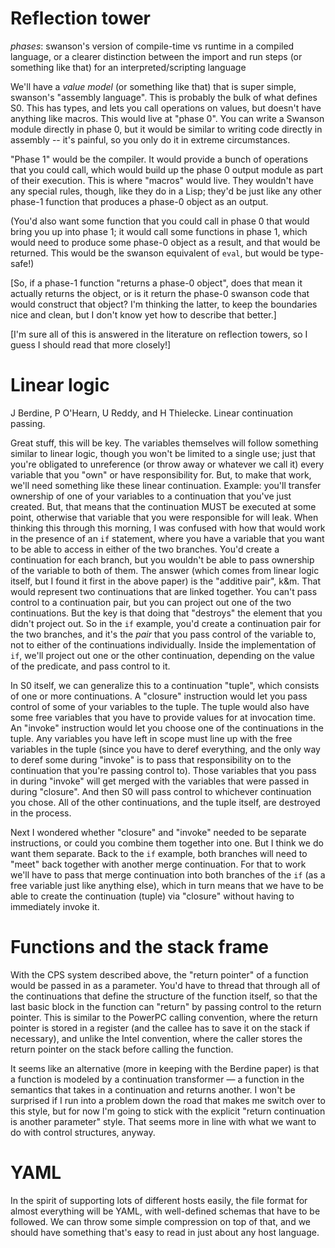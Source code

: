 # Reflection tower

*phases*: swanson's version of compile-time vs runtime in a compiled language,
or a clearer distinction between the import and run steps (or something like
that) for an interpreted/scripting language

We'll have a *value model* (or something like that) that is super simple,
swanson's "assembly language".  This is probably the bulk of what defines S0.
This has types, and lets you call operations on values, but doesn't have
anything like macros.  This would live at "phase 0".  You can write a Swanson
module directly in phase 0, but it would be similar to writing code directly in
assembly -- it's painful, so you only do it in extreme circumstances.

"Phase 1" would be the compiler.  It would provide a bunch of operations that
you could call, which would build up the phase 0 output module as part of their
execution.  This is where "macros" would live.  They wouldn't have any special
rules, though, like they do in a Lisp; they'd be just like any other phase-1
function that produces a phase-0 object as an output.

(You'd also want some function that you could call in phase 0 that would bring
you up into phase 1; it would call some functions in phase 1, which would need
to produce some phase-0 object as a result, and that would be returned.  This
would be the swanson equivalent of `eval`, but would be type-safe!)

[So, if a phase-1 function "returns a phase-0 object", does that mean it
actually returns the object, or is it return the phase-0 swanson code that would
construct that object?  I'm thinking the latter, to keep the boundaries nice and
clean, but I don't know yet how to describe that better.]

[I'm sure all of this is answered in the literature on reflection towers, so I
guess I should read that more closely!]

# Linear logic

J Berdine, P O'Hearn, U Reddy, and H Thielecke.  Linear continuation passing.

Great stuff, this will be key.  The variables themselves will follow something
similar to linear logic, though you won't be limited to a single use; just that
you're obligated to unreference (or throw away or whatever we call it) every
variable that you "own" or have responsibility for.  But, to make that work,
we'll need something like these linear continuation.  Example: you'll transfer
ownership of one of your variables to a continuation that you've just created.
But, that means that the continuation MUST be executed at some point, otherwise
that variable that you were responsible for will leak.  When thinking this
through this morning, I was confused with how that would work in the presence of
an `if` statement, where you have a variable that you want to be able to access
in either of the two branches.  You'd create a continuation for each branch, but
you wouldn't be able to pass ownership of the variable to both of them.  The
answer (which comes from linear logic itself, but I found it first in the above
paper) is the "additive pair", k&m.  That would represent two continuations that
are linked together.  You can't pass control to a continuation pair, but you can
project out one of the two continuations.  But the key is that doing that
"destroys" the element that you didn't project out.  So in the `if` example,
you'd create a continuation pair for the two branches, and it's the *pair* that
you pass control of the variable to, not to either of the continuations
individually.  Inside the implementation of `if`, we'll project out one or the
other continuation, depending on the value of the predicate, and pass control to
it.

In S0 itself, we can generalize this to a continuation "tuple", which consists
of one or more continuations.  A "closure" instruction would let you pass
control of some of your variables to the tuple.  The tuple would also have some
free variables that you have to provide values for at invocation time.  An
"invoke" instruction would let you choose one of the continuations in the tuple.
Any variables you have left in scope must line up with the free variables in the
tuple (since you have to deref everything, and the only way to deref some during
"invoke" is to pass that responsibility on to the continuation that you're
passing control to).  Those variables that you pass in during "invoke" will get
merged with the variables that were passed in during "closure".  And then S0
will pass control to whichever continuation you chose.  All of the other
continuations, and the tuple itself, are destroyed in the process.

Next I wondered whether "closure" and "invoke" needed to be separate
instructions, or could you combine them together into one.  But I think we do
want them separate.  Back to the `if` example, both branches will need to "meet"
back together with another merge continuation.  For that to work we'll have to
pass that merge continuation into both branches of the `if` (as a free variable
just like anything else), which in turn means that we have to be able to create
the continuation (tuple) via "closure" without having to immediately invoke it.

# Functions and the stack frame

With the CPS system described above, the "return pointer" of a function would be
passed in as a parameter.  You'd have to thread that through all of the
continuations that define the structure of the function itself, so that the last
basic block in the function can "return" by passing control to the return
pointer.  This is similar to the PowerPC calling convention, where the return
pointer is stored in a register (and the callee has to save it on the stack if
necessary), and unlike the Intel convention, where the caller stores the return
pointer on the stack before calling the function.

It seems like an alternative (more in keeping with the Berdine paper) is that a
function is modeled by a continuation transformer — a function in the semantics
that takes in a continuation and returns another.  I won't be surprised if I run
into a problem down the road that makes me switch over to this style, but for
now I'm going to stick with the explicit "return continuation is another
parameter" style.  That seems more in line with what we want to do with control
structures, anyway.

# YAML

In the spirit of supporting lots of different hosts easily, the file format for
almost everything will be YAML, with well-defined schemas that have to be
followed.  We can throw some simple compression on top of that, and we should
have something that's easy to read in just about any host language.
